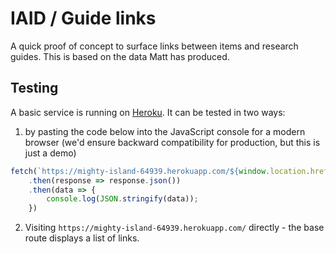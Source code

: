 # IAID / Guide links

A quick proof of concept to surface links between items and research guides. This is based on the data Matt has produced.

## Testing 

A basic service is running on [Heroku](https://mighty-island-64939.herokuapp.com). It can be tested in two ways:
 
 1. by pasting the code below into the JavaScript console for a modern browser (we'd ensure backward compatibility for production, but this is just a demo)

```javascript
fetch(`https://mighty-island-64939.herokuapp.com/${window.location.href.match(/([^/])*$/)[0]}`)
    .then(response => response.json())
    .then(data => {
        console.log(JSON.stringify(data));
    })
``` 

2. Visiting `https://mighty-island-64939.herokuapp.com/` directly - the base route displays a list of links.